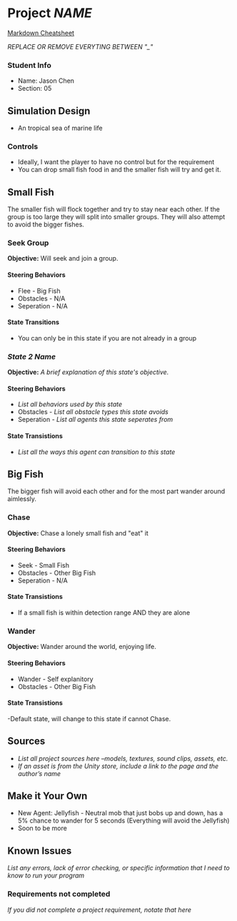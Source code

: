 # Project _NAME_

[Markdown Cheatsheet](https://github.com/adam-p/markdown-here/wiki/Markdown-Here-Cheatsheet)

_REPLACE OR REMOVE EVERYTING BETWEEN "\_"_

### Student Info

-   Name: Jason Chen
-   Section: 05

## Simulation Design

- An tropical sea of marine life

### Controls

-   Ideally, I want the player to have no control but for the requirement
-   You can drop small fish food in and the smaller fish will try and get it.

## Small Fish

The smaller fish will flock together and try to stay near each other. If the group is too large they will split into smaller groups. They will also attempt to avoid the bigger fishes.

### Seek Group

**Objective:** Will seek and join a group.

#### Steering Behaviors

- Flee - Big Fish
- Obstacles - N/A
- Seperation - N/A
   
#### State Transitions

- You can only be in this state if you are not already in a group
   
### _State 2 Name_

**Objective:** _A brief explanation of this state's objective._

#### Steering Behaviors

- _List all behaviors used by this state_
- Obstacles - _List all obstacle types this state avoids_
- Seperation - _List all agents this state seperates from_
   
#### State Transistions

- _List all the ways this agent can transition to this state_

## Big Fish

The bigger fish will avoid each other and for the most part wander around aimlessly.

### Chase

**Objective:** Chase a lonely small fish and "eat" it

#### Steering Behaviors

- Seek - Small Fish
- Obstacles - Other Big Fish
- Seperation - N/A
   
#### State Transistions

- If a small fish is within detection range AND they are alone
   
### Wander

**Objective:** Wander around the world, enjoying life.

#### Steering Behaviors

- Wander - Self explanitory
- Obstacles - Other Big Fish
   
#### State Transistions

-Default state, will change to this state if cannot Chase.

## Sources

-   _List all project sources here –models, textures, sound clips, assets, etc._
-   _If an asset is from the Unity store, include a link to the page and the author’s name_

## Make it Your Own

- New Agent: Jellyfish - Neutral mob that just bobs up and down, has a 5% chance to wander for 5 seconds (Everything will avoid the Jellyfish)
- Soon to be more

## Known Issues

_List any errors, lack of error checking, or specific information that I need to know to run your program_

### Requirements not completed

_If you did not complete a project requirement, notate that here_

